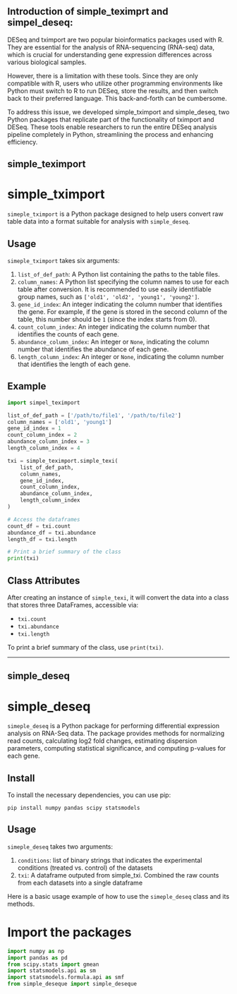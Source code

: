 ## Introduction of simple_teximprt and simpel_deseq:

DESeq and tximport are two popular bioinformatics packages used with R. They are essential for the analysis of RNA-sequencing (RNA-seq) data, which is crucial for understanding gene expression differences across various biological samples.

However, there is a limitation with these tools. Since they are only compatible with R, users who utilize other programming environments like Python must switch to R to run DESeq, store the results, and then switch back to their preferred language. This back-and-forth can be cumbersome.

To address this issue, we developed simple_tximport and simple_deseq, two Python packages that replicate part of the functionality of tximport and DESeq. These tools enable researchers to run the entire DESeq analysis pipeline completely in Python, streamlining the process and enhancing efficiency.



## simple_teximport


# simple_tximport

`simeple_tximport` is a Python package designed to help users convert raw table data into a format suitable for analysis with `simple_deseq`.


## Usage

`simeple_tximport` takes six arguments:

1. `list_of_def_path`: A Python list containing the paths to the table files.
2. `column_names`: A Python list specifying the column names to use for each table after conversion. It is recommended to use easily identifiable group names, such as `['old1', 'old2', 'young1', 'young2']`.
3. `gene_id_index`: An integer indicating the column number that identifies the gene. For example, if the gene is stored in the second column of the table, this number should be `1` (since the index starts from 0).
4. `count_column_index`: An integer indicating the column number that identifies the counts of each gene.
5. `abundance_column_index`: An integer or `None`, indicating the column number that identifies the abundance of each gene.
6. `length_column_index`: An integer or `None`, indicating the column number that identifies the length of each gene.

## Example

```python
import simpel_teximport

list_of_def_path = ['/path/to/file1', '/path/to/file2']
column_names = ['old1', 'young1']
gene_id_index = 1
count_column_index = 2
abundance_column_index = 3
length_column_index = 4

txi = simple_teximport.simple_texi(
    list_of_def_path,
    column_names,
    gene_id_index,
    count_column_index,
    abundance_column_index,
    length_column_index
)

# Access the dataframes
count_df = txi.count
abundance_df = txi.abundance
length_df = txi.length

# Print a brief summary of the class
print(txi)
```

## Class Attributes

After creating an instance of `simple_texi`, it will convert the data into a class that stores three DataFrames, accessible via:
- `txi.count`
- `txi.abundance`
- `txi.length`

To print a brief summary of the class, use `print(txi)`.

---

## simple_deseq

# simple_deseq

`simeple_deseq` is a Python package for performing differential expression analysis on RNA-Seq data. The package provides methods for normalizing read counts, calculating log2 fold changes, estimating dispersion parameters, computing statistical significance, and computing p-values for each gene.

## Install

To install the necessary dependencies, you can use pip:

`pip install numpy pandas scipy statsmodels`

## Usage

`simeple_deseq` takes two arguments: 
1. `conditions`: list of binary strings that indicates the experimental conditions (treated vs. control) of the datasets
2. `txi`: A dataframe outputed from simple_txi. Combined the raw counts from each datasets into a single dataframe 

Here is a basic usage example of how to use the `simeple_deseq` class and its methods.

# Import the packages

```python
import numpy as np
import pandas as pd
from scipy.stats import gmean
import statsmodels.api as sm
import statsmodels.formula.api as smf
from simple_deseque import simple_deseque
```


